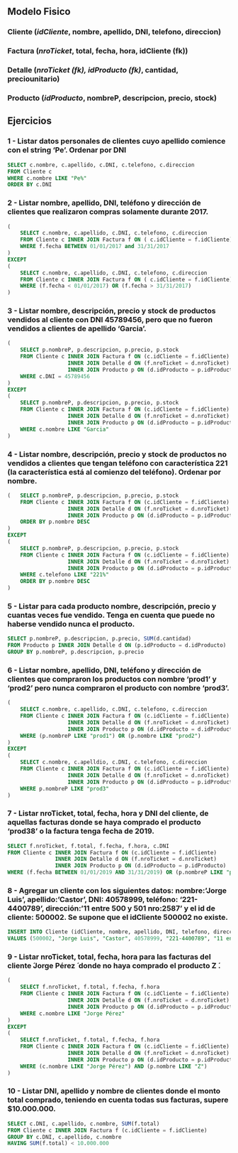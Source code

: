 ## Modelo Fisico
### Cliente (*idCliente*, nombre, apellido, DNI, telefono, direccion)
### Factura (*nroTicket*, total, fecha, hora, idCliente (fk))
### Detalle (*nroTicket (fk), idProducto (fk)*, cantidad, preciounitario)
### Producto (*idProducto*, nombreP, descripcion, precio, stock)

## Ejercicios

### 1 - Listar datos personales de clientes cuyo apellido comience con el string ‘Pe’. Ordenar por DNI

```sql
SELECT c.nombre, c.apellido, c.DNI, c.telefono, c.direccion
FROM Cliente c
WHERE c.nombre LIKE "Pe%" 
ORDER BY c.DNI
```

### 2 - Listar nombre, apellido, DNI, teléfono y dirección de clientes que realizaron compras solamente durante 2017.

```sql
(
    SELECT c.nombre, c.apellido, c.DNI, c.telefono, c.direccion
    FROM Cliente c INNER JOIN Factura f ON ( c.idCliente = f.idCliente)
    WHERE f.fecha BETWEEN 01/01/2017 and 31/31/2017
)
EXCEPT
(
    SELECT c.nombre, c.apellido, c.DNI, c.telefono, c.direccion
    FROM Cliente c INNER JOIN Factura f ON ( c.idCliente = f.idCliente)
    WHERE (f.fecha < 01/01/2017) OR (f.fecha > 31/31/2017)
)
```

### 3 - Listar nombre, descripción, precio y stock de productos vendidos al cliente con DNI 45789456, pero que no fueron vendidos a clientes de apellido ‘Garcia’.

```sql
(
    SELECT p.nombreP, p.descripcion, p.precio, p.stock
    FROM Cliente c INNER JOIN Factura f ON (c.idCliente = f.idCliente)
                   INNER JOIN Detalle d ON (f.nroTicket = d.nroTicket) 
                   INNER JOIN Producto p ON (d.idProducto = p.idProducto)
    WHERE c.DNI = 45789456
)
EXCEPT
(
    SELECT p.nombreP, p.descripcion, p.precio, p.stock
    FROM Cliente c INNER JOIN Factura f ON (c.idCliente = f.idCliente) 
                   INNER JOIN Detalle d ON (f.nroTicket = d.nroTicket) 
                   INNER JOIN Producto p ON (d.idProducto = p.idProducto)
    WHERE c.nombre LIKE "Garcia"
)
```

### 4 - Listar nombre, descripción, precio y stock de productos no vendidos a clientes que tengan teléfono con característica 221 (la característica está al comienzo del teléfono). Ordenar por nombre.

```sql
(   SELECT p.nombreP, p.descripcion, p.precio, p.stock
    FROM Cliente c INNER JOIN Factura f ON (c.idCliente = f.idCliente) 
                   INNER JOIN Detalle d ON (f.nroTicket = d.nroTicket) 
                   INNER JOIN Producto p ON (d.idProducto = p.idProducto)
    ORDER BY p.nombre DESC
)
EXCEPT
(
    SELECT p.nombreP, p.descripcion, p.precio, p.stock
    FROM Cliente c INNER JOIN Factura f ON (c.idCliente = f.idCliente) 
                   INNER JOIN Detalle d ON (f.nroTicket = d.nroTicket) 
                   INNER JOIN Producto p ON (d.idProducto = p.idProducto)
    WHERE c.telefono LIKE "221%"
    ORDER BY p.nombre DESC
)
```

### 5 - Listar para cada producto nombre, descripción, precio y cuantas veces fue vendido. Tenga en cuenta que puede no haberse vendido nunca el producto.

```sql
SELECT p.nombreP, p.descripcion, p.precio, SUM(d.cantidad)
FROM Producto p INNER JOIN Detalle d ON (p.idProducto = d.idProducto)
GROUP BY p.nombreP, p.descripcion, p.precio
```

### 6 - Listar nombre, apellido, DNI, teléfono y dirección de clientes que compraron los productos con nombre ‘prod1’ y ‘prod2’ pero nunca compraron el producto con nombre ‘prod3’.

```sql
(
    SELECT c.nombre, c.apellido, c.DNI, c.telefono, c.direccion
    FROM Cliente c INNER JOIN Factura f ON (c.idCliente = f.idCliente)
                   INNER JOIN Detalle d ON (f.nroTicket = d.nroTicket)
                   INNER JOIN Producto p ON (d.idProducto = d.idProducto)
    WHERE (p.nombreP LIKE "prod1") OR (p.nombre LIKE "prod2")
)
EXCEPT
(
    SELECT c.nombre, c.apelldio, c.DNI, c.telefono, c.direccion
    FROM Cliente c INNER JOIN Factura f ON (c.idCliente = f.idCliente)
                   INNER JOIN Detalle d ON (f.nroTicket = d.nroTicket)
                   INNER JOIN Producto p ON (d.idProducto = p.idProducto)
    WHERE p.nombreP LIKE "prod3"
)
```

### 7 - Listar nroTicket, total, fecha, hora y DNI del cliente, de aquellas facturas donde se haya comprado el producto ‘prod38’ o la factura tenga fecha de 2019.

```sql
SELECT f.nroTicket, f.total, f.fecha, f.hora, c.DNI
FROM Cliente c INNER JOIN Factura f ON (c.idCliente = f.idCliente)
               INNER JOIN Detalle d ON (f.nroTicket = d.nroTicket)
               INNER JOIN Producto p ON (d.idProducto = p.idProducto)
WHERE (f.fecha BETWEEN 01/01/2019 AND 31/31/2019) OR (p.nombreP LIKE "prod38")
```

### 8 - Agregar un cliente con los siguientes datos: nombre:’Jorge Luis’, apellido:’Castor’, DNI: 40578999, teléfono: ‘221-4400789’, dirección:’11 entre 500 y 501 nro:2587’ y el id de cliente: 500002. Se supone que el idCliente 500002 no existe.

```sql
INSERT INTO Cliente (idCliente, nombre, apellido, DNI, telefono, direccion)
VALUES (500002, "Jorge Luis", "Castor", 40578999, "221-4400789", "11 entre 500 y 501 nro:2587")
```

### 9 - Listar nroTicket, total, fecha, hora para las facturas del cliente  ́Jorge Pérez ́ donde no haya comprado el producto  ́Z ́.

```sql
(
    SELECT f.nroTicket, f.total, f.fecha, f.hora
    FROM Cliente c INNER JOIN Factura f ON (c.idCliente = f.idCliente)
                   INNER JOIN Detalle d ON (f.nroTicket = d.nroTicket)
                   INNER JOIN Producto p ON (d.idProducto = p.idProducto)
    WHERE c.nombre LIKE "Jorge Pérez"
)
EXCEPT
(
    SELECT f.nroTicket, f.total, f.fecha, f.hora
    FROM Cliente c INNER JOIN Factura f ON (c.idCliente = f.idCliente)
                   INNER JOIN Detalle d ON (f.nroTicket = d.nroTicket)
                   INNER JOIN Producto p ON (d.idProducto = p.idProducto)
    WHERE (c.nombre LIKE "Jorge Pérez") AND (p.nombre LIKE "Z")
)
```

### 10 - Listar DNI, apellido y nombre de clientes donde el monto total comprado, teniendo en cuenta todas sus facturas, supere $10.000.000.

```sql
SELECT c.DNI, c.apellido, c.nombre, SUM(f.total)
FROM Cliente c INNER JOIN Factura f (c.idCliente = f.idCliente)
GROUP BY c.DNI, c.apellido, c.nombre
HAVING SUM(f.total) < 10.000.000
```
